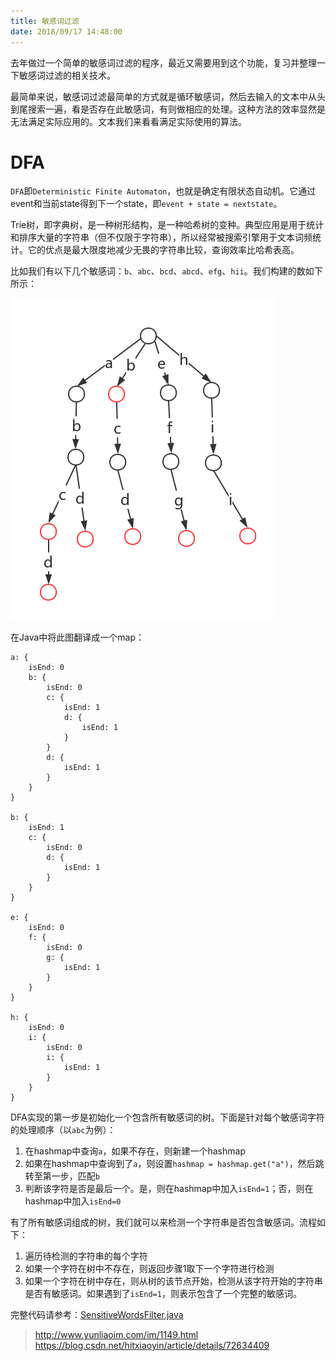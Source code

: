 ```yaml
---
title: 敏感词过滤
date: 2018/09/17 14:48:00
---
```


去年做过一个简单的敏感词过滤的程序，最近又需要用到这个功能，复习并整理一下敏感词过滤的相关技术。

<!-- more -->

最简单来说，敏感词过滤最简单的方式就是循环敏感词，然后去输入的文本中从头到尾搜索一遍，看是否存在此敏感词，有则做相应的处理。这种方法的效率显然是无法满足实际应用的。文本我们来看看满足实际使用的算法。

# DFA

`DFA`即`Deterministic Finite Automaton`，也就是确定有限状态自动机。它通过event和当前state得到下一个state，即`event + state = nextstate`。

Trie树，即字典树，是一种树形结构，是一种哈希树的变种。典型应用是用于统计和排序大量的字符串（但不仅限于字符串），所以经常被搜索引擎用于文本词频统计。它的优点是最大限度地减少无畏的字符串比较，查询效率比哈希表高。

比如我们有以下几个敏感词：`b`、`abc`、`bcd`、`abcd`、`efg`、`hii`。我们构建的数如下所示：

![trie](media/trie.png)

在Java中将此图翻译成一个map：

```
a: {
    isEnd: 0
    b: {
        isEnd: 0
        c: {
            isEnd: 1
            d: {
                isEnd: 1
            }
        }
        d: {
            isEnd: 1
        }
    }
}

b: {
    isEnd: 1
    c: {
        isEnd: 0
        d: {
            isEnd: 1
        }
    }
}

e: {
    isEnd: 0
    f: {
        isEnd: 0
        g: {
            isEnd: 1
        }
    }
}

h: {
    isEnd: 0
    i: {
        isEnd: 0
        i: {
            isEnd: 1
        }
    }
}
```

DFA实现的第一步是初始化一个包含所有敏感词的树。下面是针对每个敏感词字符的处理顺序（以`abc`为例）：

1. 在hashmap中查询`a`，如果不存在，则新建一个hashmap
2. 如果在hashmap中查询到了`a`，则设置`hashmap = hashmap.get("a")`，然后跳转至第一步，匹配`b`
3. 判断该字符是否是最后一个。是，则在hashmap中加入`isEnd=1`；否，则在hashmap中加入`isEnd=0`

有了所有敏感词组成的树，我们就可以来检测一个字符串是否包含敏感词。流程如下：

1. 遍历待检测的字符串的每个字符
2. 如果一个字符在树中不存在，则返回步骤1取下一个字符进行检测
3. 如果一个字符在树中存在，则从树的该节点开始，检测从该字符开始的字符串是否有敏感词。如果遇到了`isEnd=1`，则表示包含了一个完整的敏感词。

完整代码请参考：[SensitiveWordsFilter.java](https://github.com/wangqifox/wordfilter/blob/master/src/main/java/love/wangqi/SensitiveWordsFilter.java)







































> http://www.yunliaoim.com/im/1149.html
> https://blog.csdn.net/hitxiaoyin/article/details/72634409



